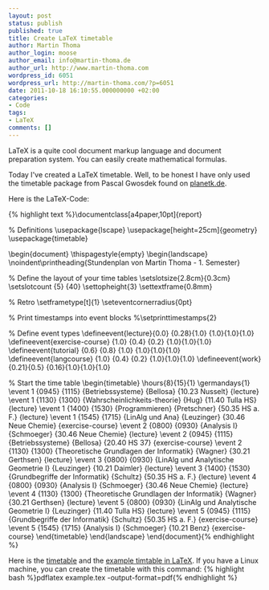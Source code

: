 ```yaml
---
layout: post
status: publish
published: true
title: Create LaTeX timetable
author: Martin Thoma
author_login: moose
author_email: info@martin-thoma.de
author_url: http://www.martin-thoma.com
wordpress_id: 6051
wordpress_url: http://martin-thoma.com/?p=6051
date: 2011-10-18 16:10:55.000000000 +02:00
categories:
- Code
tags:
- LaTeX
comments: []
---
```

LaTeX is a quite cool document markup language and document preparation system. You can easily create mathematical formulas.

Today I've created a LaTeX timetable. Well, to be honest I have only used the timetable package from Pascal Gwosdek found on <a href="http://www.planetk.de/index.php/Stundenplan">planetk.de</a>.

Here is the LaTeX-Code:

{% highlight text %}\documentclass[a4paper,10pt]{report}

% Definitions
\usepackage{lscape}
\usepackage[height=25cm]{geometry}
\usepackage{timetable}

\begin{document}
\thispagestyle{empty}
\begin{landscape}
\noindent\printheading{Stundenplan von Martin Thoma - 1. Semester}

% Define the layout of your time tables
\setslotsize{2.8cm}{0.3cm}
\setslotcount {5} {40}
\settopheight{3}
\settextframe{0.8mm}

% Retro
\setframetype[t]{1}
\seteventcornerradius{0pt}

% Print timestamps into event blocks
%\setprinttimestamps{2}

% Define event types
\defineevent{lecture}{0.0} {0.28}{1.0} {1.0}{1.0}{1.0}
\defineevent{exercise-course}    {1.0} {0.4} {0.2} {1.0}{1.0}{1.0}
\defineevent{tutorial}   {0.6} {0.8} {1.0} {1.0}{1.0}{1.0}
\defineevent{langcourse} {1.0} {0.4} {0.2} {1.0}{1.0}{1.0}
\defineevent{work}       {0.21}{0.5} {0.16}{1.0}{1.0}{1.0}

% Start the time table
\begin{timetable}
  \hours{8}{15}{1}
  \germandays{1}
  \event 1 {0945} {1115} {Betriebssysteme}                        {Bellosa}          {10.23 Nusselt}     {lecture}
  \event 1 {1130} {1300} {Wahrscheinlichkeits-theorie}            {Hug}              {11.40 Tulla HS}    {lecture}
  \event 1 {1400} {1530} {Programmieren}                          {Pretschner}       {50.35 HS a. F.}    {lecture}
  \event 1 {1545} {1715} {LinAlg und Ana}                         {Leuzinger}        {30.46 Neue Chemie} {exercise-course}
  \event 2 {0800} {0930} {Analysis I}                             {Schmoeger}        {30.46 Neue Chemie} {lecture}
  \event 2 {0945} {1115} {Betriebssysteme}                        {Bellosa}          {20.40 HS 37}       {exercise-course}
  \event 2 {1130} {1300} {Theoretische Grundlagen der Informatik} {Wagner}           {30.21 Gerthsen}    {lecture}
  \event 3 {0800} {0930} {LinAlg und Analytische Geometrie I}     {Leuzinger}        {10.21 Daimler}     {lecture}
  \event 3 {1400} {1530} {Grundbegriffe der Informatik}           {Schultz}          {50.35 HS a. F.}    {lecture}
  \event 4 {0800} {0930} {Analysis I}                             {Schmoeger}        {30.46 Neue Chemie} {lecture}
  \event 4 {1130} {1300} {Theoretische Grundlagen der Informatik} {Wagner}           {30.21 Gerthsen}    {lecture}
  \event 5 {0800} {0930} {LinAlg und Analytische Geometrie I}     {Leuzinger}        {11.40 Tulla HS}    {lecture}
  \event 5 {0945} {1115} {Grundbegriffe der Informatik}           {Schultz}          {50.35 HS a. F.}    {exercise-course}
  \event 5 {1545} {1715} {Analysis I}                             {Schmoeger}        {10.21 Benz}        {exercise-course}
\end{timetable}
\end{landscape}
\end{document}{% endhighlight %}

Here is the <a href='http://martin-thoma.com/wp-content/uploads/2011/10/timetable.sty'>timetable</a> and the <a href='http://martin-thoma.com/wp-content/uploads/2011/10/example.tex'>example timtable in LaTeX</a>.
If you have a Linux machine, you can create the timetable with this command:
{% highlight bash %}pdflatex example.tex -output-format=pdf{% endhighlight %}
